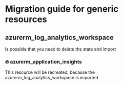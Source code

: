 # Migration guide for generic resources

## azurerm_log_analytics_workspace

Is possible that you need to delete the state and import

### 🔥 azurerm_application_insights

This resource will be recreated, because the azurerm_log_analytics_workspace is imported
